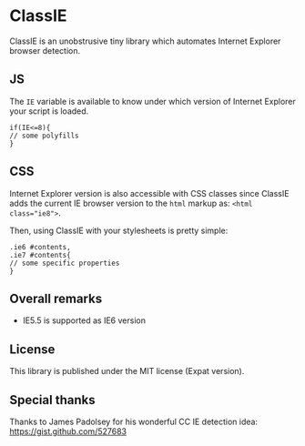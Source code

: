 ClassIE
=======

ClassIE is an unobstrusive tiny library which automates Internet Explorer browser detection.

JS
--

The `IE` variable is available to know under which version of Internet Explorer your script is loaded.

    if(IE<=8){
	// some polyfills
    }

CSS
---

Internet Explorer version is also accessible with CSS classes since ClassIE adds the current IE browser version to the `html` markup as: `<html class="ie8">`.

Then, using ClassIE with your stylesheets is pretty simple:

    .ie6 #contents,
    .ie7 #contents{
	// some specific properties
    }

Overall remarks
---------------

- IE5.5 is supported as IE6 version

License
-------

This library is published under the MIT license (Expat version).

Special thanks
--------------

Thanks to James Padolsey for his wonderful CC IE detection idea: https://gist.github.com/527683
